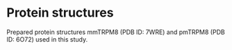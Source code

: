 # Protein structures
Prepared protein structures mmTRPM8 (PDB ID: 7WRE) and pmTRPM8 (PDB ID: 6O72) used in this study.
